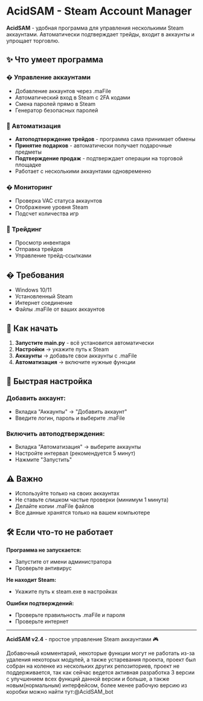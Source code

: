# AcidSAM - Steam Account Manager

**AcidSAM** - удобная программа для управления несколькими Steam аккаунтами. Автоматически подтверждает трейды, входит в аккаунты и упрощает торговлю.

## ✨ Что умеет программа

### � Управление аккаунтами
- Добавление аккаунтов через .maFile
- Автоматический вход в Steam с 2FA кодами
- Смена паролей прямо в Steam
- Генератор безопасных паролей

### 🤖 Автоматизация
- **Автоподтверждение трейдов** - программа сама принимает обмены
- **Принятие подарков** - автоматически получает подарочные предметы  
- **Подтверждение продаж** - подтверждает операции на торговой площадке
- Работает с несколькими аккаунтами одновременно

### � Мониторинг
- Проверка VAC статуса аккаунтов
- Отображение уровня Steam
- Подсчет количества игр

### 🎯 Трейдинг
- Просмотр инвентаря
- Отправка трейдов
- Управление трейд-ссылками

## � Требования

- Windows 10/11
- Установленный Steam
- Интернет соединение
- Файлы .maFile от ваших аккаунтов

## 🚀 Как начать

1. **Запустите main.py** - всё установится автоматически
2. **Настройки** → укажите путь к Steam
3. **Аккаунты** → добавьте свои аккаунты с .maFile
4. **Автоматизация** → включите нужные функции

## 📖 Быстрая настройка

### Добавить аккаунт:
- Вкладка "Аккаунты" → "Добавить аккаунт" 
- Введите логин, пароль и выберите .maFile

### Включить автоподтверждения:
- Вкладка "Автоматизация" → выберите аккаунты
- Настройте интервал (рекомендуется 5 минут)
- Нажмите "Запустить"

## ⚠️ Важно

- Используйте только на своих аккаунтах
- Не ставьте слишком частые проверки (минимум 1 минута)
- Делайте копии .maFile файлов
- Все данные хранятся только на вашем компьютере

## 🛠 Если что-то не работает

**Программа не запускается:**
- Запустите от имени администратора
- Проверьте антивирус

**Не находит Steam:**
- Укажите путь к steam.exe в настройках

**Ошибки подтверждений:**
- Проверьте правильность .maFile и пароля
- Проверьте интернет

---

**AcidSAM v2.4** - простое управление Steam аккаунтами 🎮

Добавочный комментарий, некоторые функции могут не работать из-за удаления некоторых модулей, а также устаревания проекта, проект был собран на коленке из нескольких других репозиториев, проект не поддерживается, так как сейчас ведется активная разработка 3 версии с улучшением всех функций данной версии и больше, а также новым(нормальным) интерфейсом, более менее рабочую версию из коробки можно найти тут:@AcidSAM_bot
